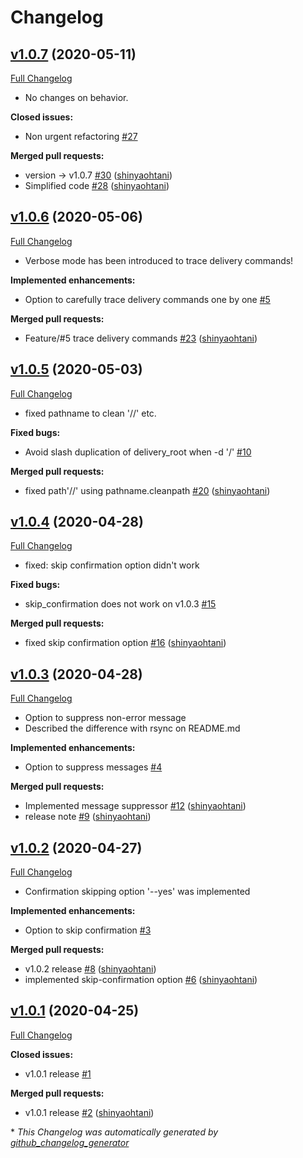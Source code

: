 # Changelog

## [v1.0.7](https://github.com/shinyaohtani/master_delivery/tree/v1.0.7) (2020-05-11)

[Full Changelog](https://github.com/shinyaohtani/master_delivery/compare/v1.0.6...v1.0.7)

- No changes on behavior.

**Closed issues:**

- Non urgent refactoring [\#27](https://github.com/shinyaohtani/master_delivery/issues/27)

**Merged pull requests:**

- version -\> v1.0.7 [\#30](https://github.com/shinyaohtani/master_delivery/pull/30) ([shinyaohtani](https://github.com/shinyaohtani))
- Simplified code [\#28](https://github.com/shinyaohtani/master_delivery/pull/28) ([shinyaohtani](https://github.com/shinyaohtani))

## [v1.0.6](https://github.com/shinyaohtani/master_delivery/tree/v1.0.6) (2020-05-06)

[Full Changelog](https://github.com/shinyaohtani/master_delivery/compare/v1.0.5...v1.0.6)

- Verbose mode has been introduced to trace delivery commands!


**Implemented enhancements:**

- Option to carefully trace delivery commands one by one [\#5](https://github.com/shinyaohtani/master_delivery/issues/5)

**Merged pull requests:**

- Feature/\#5 trace delivery commands [\#23](https://github.com/shinyaohtani/master_delivery/pull/23) ([shinyaohtani](https://github.com/shinyaohtani))

## [v1.0.5](https://github.com/shinyaohtani/master_delivery/tree/v1.0.5) (2020-05-03)

[Full Changelog](https://github.com/shinyaohtani/master_delivery/compare/v1.0.4...v1.0.5)

- fixed pathname to clean '//' etc.

**Fixed bugs:**

- Avoid slash duplication of delivery\_root when -d '/' [\#10](https://github.com/shinyaohtani/master_delivery/issues/10)

**Merged pull requests:**

- fixed path'//' using pathname.cleanpath [\#20](https://github.com/shinyaohtani/master_delivery/pull/20) ([shinyaohtani](https://github.com/shinyaohtani))

## [v1.0.4](https://github.com/shinyaohtani/master_delivery/tree/v1.0.4) (2020-04-28)

[Full Changelog](https://github.com/shinyaohtani/master_delivery/compare/v1.0.3...v1.0.4)

- fixed: skip confirmation option didn't work

**Fixed bugs:**

- skip\_confirmation does not work on v1.0.3 [\#15](https://github.com/shinyaohtani/master_delivery/issues/15)

**Merged pull requests:**

- fixed skip confirmation option [\#16](https://github.com/shinyaohtani/master_delivery/pull/16) ([shinyaohtani](https://github.com/shinyaohtani))

## [v1.0.3](https://github.com/shinyaohtani/master_delivery/tree/v1.0.3) (2020-04-28)

[Full Changelog](https://github.com/shinyaohtani/master_delivery/compare/v1.0.2...v1.0.3)

- Option to suppress non-error message
- Described the difference with rsync on README.md

**Implemented enhancements:**

- Option to suppress messages [\#4](https://github.com/shinyaohtani/master_delivery/issues/4)

**Merged pull requests:**

- Implemented message suppressor  [\#12](https://github.com/shinyaohtani/master_delivery/pull/12) ([shinyaohtani](https://github.com/shinyaohtani))
- release note [\#9](https://github.com/shinyaohtani/master_delivery/pull/9) ([shinyaohtani](https://github.com/shinyaohtani))

## [v1.0.2](https://github.com/shinyaohtani/master_delivery/tree/v1.0.2) (2020-04-27)

[Full Changelog](https://github.com/shinyaohtani/master_delivery/compare/v1.0.1...v1.0.2)

- Confirmation skipping option '--yes' was implemented

**Implemented enhancements:**

- Option to skip confirmation [\#3](https://github.com/shinyaohtani/master_delivery/issues/3)

**Merged pull requests:**

- v1.0.2 release [\#8](https://github.com/shinyaohtani/master_delivery/pull/8) ([shinyaohtani](https://github.com/shinyaohtani))
- implemented skip-confirmation option [\#6](https://github.com/shinyaohtani/master_delivery/pull/6) ([shinyaohtani](https://github.com/shinyaohtani))

## [v1.0.1](https://github.com/shinyaohtani/master_delivery/tree/v1.0.1) (2020-04-25)

[Full Changelog](https://github.com/shinyaohtani/master_delivery/compare/4b0351ffd3cc1c8ddfeb76d39e2bddd0b8baa5a8...v1.0.1)

**Closed issues:**

- v1.0.1 release [\#1](https://github.com/shinyaohtani/master_delivery/issues/1)

**Merged pull requests:**

- v1.0.1 release [\#2](https://github.com/shinyaohtani/master_delivery/pull/2) ([shinyaohtani](https://github.com/shinyaohtani))



\* *This Changelog was automatically generated by [github_changelog_generator](https://github.com/github-changelog-generator/github-changelog-generator)*

